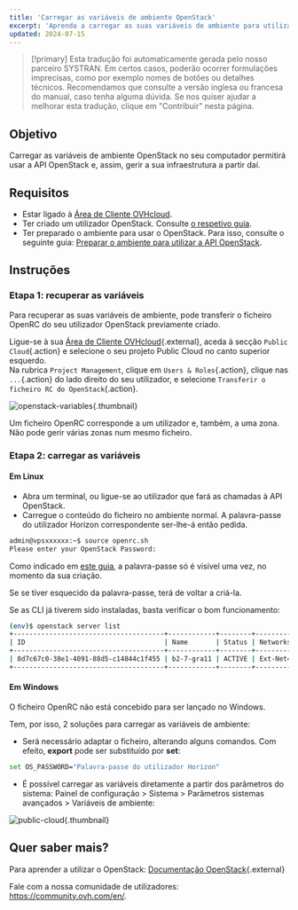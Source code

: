 ```yaml
---
title: 'Carregar as variáveis de ambiente OpenStack'
excerpt: 'Aprenda a carregar as suas variáveis de ambiente para utilizar a API do OpenStack'
updated: 2024-07-15
---
```


> [!primary]
> Esta tradução foi automaticamente gerada pelo nosso parceiro SYSTRAN. Em certos casos, poderão ocorrer formulações imprecisas, como por exemplo nomes de botões ou detalhes técnicos. Recomendamos que consulte a versão inglesa ou francesa do manual, caso tenha alguma dúvida. Se nos quiser ajudar a melhorar esta tradução, clique em "Contribuir" nesta página.
>

## Objetivo

Carregar as variáveis de ambiente OpenStack no seu computador permitirá usar a API OpenStack e, assim, gerir a sua infraestrutura a partir daí.

## Requisitos

- Estar ligado à [Área de Cliente OVHcloud](/links/manager).
- Ter criado um utilizador OpenStack. Consulte [o respetivo guia](/pages/public_cloud/compute/create_and_delete_a_user).
- Ter preparado o ambiente para usar o OpenStack. Para isso, consulte o seguinte guia: [Preparar o ambiente para utilizar a API OpenStack](/pages/public_cloud/compute/prepare_the_environment_for_using_the_openstack_api).

## Instruções

### Etapa 1: recuperar as variáveis

Para recuperar as suas variáveis de ambiente, pode transferir o ficheiro OpenRC do seu utilizador OpenStack previamente criado.

Ligue-se à sua [Área de Cliente OVHcloud](/links/manager){.external}, aceda à secção `Public Cloud`{.action} e selecione o seu projeto Public Cloud no canto superior esquerdo.
<br> Na rubrica `Project Management`, clique em `Users & Roles`{.action}, clique nas `...`{.action} do lado direito do seu utilizador, e selecione `Transferir o ficheiro RC do OpenStack`{.action}.

![openstack-variables](images/pciopenstackvariables1e.png){.thumbnail}

Um ficheiro OpenRC corresponde a um utilizador e, também, a uma zona. Não pode gerir várias zonas num mesmo ficheiro.

### Etapa 2: carregar as variáveis

#### **Em Linux**

* Abra um terminal, ou ligue-se ao utilizador que fará as chamadas à API OpenStack.
* Carregue o conteúdo do ficheiro no ambiente normal. A palavra-passe do utilizador Horizon correspondente ser-lhe-á então pedida.

```bash
admin@vpsxxxxxx:~$ source openrc.sh
Please enter your OpenStack Password:
```

Como indicado em [este guia](/pages/public_cloud/compute/create_and_delete_a_user), a palavra-passe só é visível uma vez, no momento da sua criação.

Se se tiver esquecido da palavra-passe, terá de voltar a criá-la.

Se as CLI já tiverem sido instaladas, basta verificar o bom funcionamento:

```bash
(env)$ openstack server list
+--------------------------------------+------------+--------+-----------------------------------------------+-----------+--------+
| ID                                   | Name       | Status | Networks                                      | Image     | Flavor |
+--------------------------------------+------------+--------+-----------------------------------------------+-----------+--------+
| 8d7c67c0-38e1-4091-88d5-c14844c1f455 | b2-7-gra11 | ACTIVE | Ext-Net=2001:xxxx:xxx:xxx::xxxx, xx.xxx.xx.xx | Debian 12 | b2-7   |
+--------------------------------------+------------+--------+-----------------------------------------------+-----------+--------+
```

#### **Em Windows**

O ficheiro OpenRC não está concebido para ser lançado no Windows.

Tem, por isso, 2 soluções para carregar as variáveis de ambiente:

- Será necessário adaptar o ficheiro, alterando alguns comandos. Com efeito, **export** pode ser substituído por **set**:

```bash
set OS_PASSWORD="Palavra-passe do utilizador Horizon"
```

- É possível carregar as variáveis diretamente a partir dos parâmetros do sistema: Painel de configuração > Sistema > Parâmetros sistemas avançados > Variáveis de ambiente:

![public-cloud](images/pciopenstackvariables2.png){.thumbnail}

## Quer saber mais?

Para aprender a utilizar o OpenStack: [Documentação OpenStack](https://docs.openstack.org/){.external}

Fale com a nossa comunidade de utilizadores: <https://community.ovh.com/en/>.
